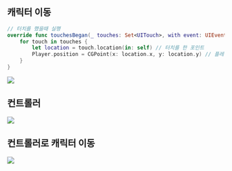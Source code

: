 ## 캐릭터 이동

```swift
// 터치를 했을때 실행
override func touchesBegan(_ touches: Set<UITouch>, with event: UIEvent?) {
    for touch in touches {
        let location = touch.location(in: self) // 터치를 한 포인트
        Player.position = CGPoint(x: location.x, y: location.y) // 플레이어의 위치를 location으로 변경해라
    }
}
```

<img src="https://user-images.githubusercontent.com/31604976/75678389-e4cfd480-5cd0-11ea-9f4e-9bfb1908831a.gif">



## 컨트롤러

<img src="https://user-images.githubusercontent.com/31604976/86532965-c725ac80-bf08-11ea-87df-06913e623be1.gif">



## 컨트롤러로 캐릭터 이동

<img src ="https://user-images.githubusercontent.com/31604976/87868552-e96ffd80-c9d1-11ea-92a4-957213e85b01.gif">